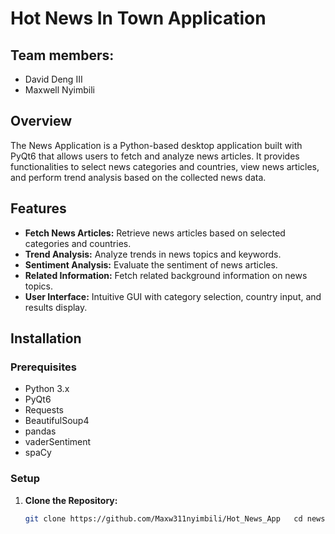 # Hot News In Town Application
## Team members:
- David Deng III
- Maxwell Nyimbili
## Overview

The News Application is a Python-based desktop application built with PyQt6 that allows users to fetch and analyze news articles. It provides functionalities to select news categories and countries, view news articles, and perform trend analysis based on the collected news data.

## Features

- **Fetch News Articles:** Retrieve news articles based on selected categories and countries.
- **Trend Analysis:** Analyze trends in news topics and keywords.
- **Sentiment Analysis:** Evaluate the sentiment of news articles.
- **Related Information:** Fetch related background information on news topics.
- **User Interface:** Intuitive GUI with category selection, country input, and results display.

## Installation

### Prerequisites

- Python 3.x
- PyQt6
- Requests
- BeautifulSoup4
- pandas
- vaderSentiment
- spaCy

### Setup

1. **Clone the Repository:**

   ```bash
   git clone https://github.com/Maxw311nyimbili/Hot_News_App   cd news-application
